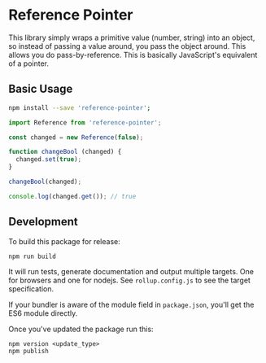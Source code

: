 # Reference Pointer

This library simply wraps a primitive value (number, string) into an object, so instead of passing a value around, you pass the object around. This allows you do pass-by-reference. This is basically JavaScript's equivalent of a pointer.

Basic Usage
-------------

```sh
npm install --save 'reference-pointer';
```

```js
import Reference from 'reference-pointer';

const changed = new Reference(false);

function changeBool (changed) {
  changed.set(true);
}

changeBool(changed);

console.log(changed.get()); // true
```

Development
------------

To build this package for release:

```
npm run build
```

It will run tests, generate documentation and output multiple targets. One for browsers and one for nodejs. See `rollup.config.js` to see the target specification.

If your bundler is aware of the module field in `package.json`, you'll get the ES6 module directly.

Once you've updated the package run this:

```
npm version <update_type>
npm publish
```
